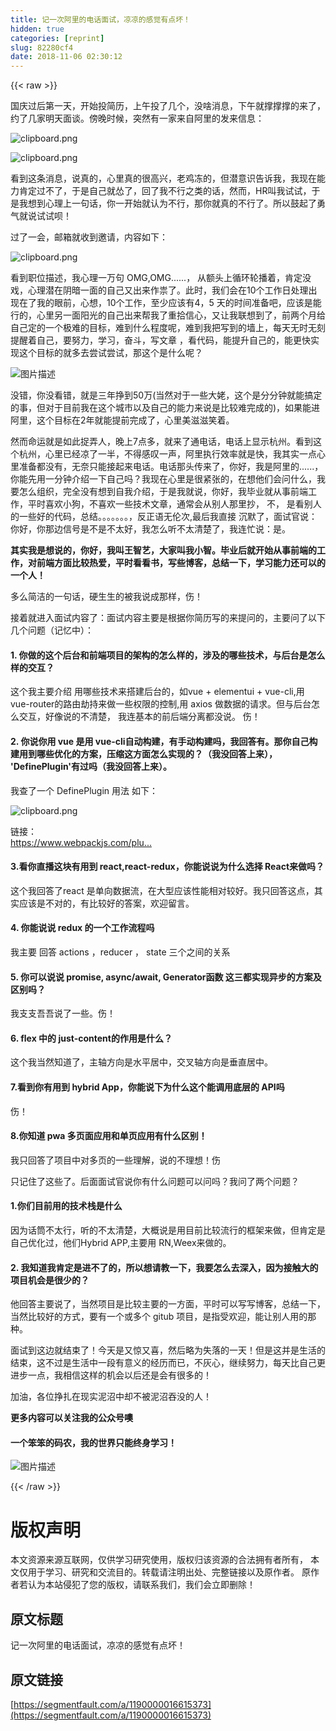 ```yaml
---
title: 记一次阿里的电话面试，凉凉的感觉有点坏！
hidden: true
categories: [reprint]
slug: 82280cf4
date: 2018-11-06 02:30:12
---
```


{{< raw >}}
<p>&#x56FD;&#x5E86;&#x8FC7;&#x540E;&#x7B2C;&#x4E00;&#x5929;&#xFF0C;&#x5F00;&#x59CB;&#x6295;&#x7B80;&#x5386;&#xFF0C;&#x4E0A;&#x5348;&#x6295;&#x4E86;&#x51E0;&#x4E2A;&#xFF0C;&#x6CA1;&#x5565;&#x6D88;&#x606F;&#xFF0C;&#x4E0B;&#x5348;&#x5C31;&#x6491;&#x6491;&#x6491;&#x7684;&#x6765;&#x4E86;&#xFF0C;&#x7EA6;&#x4E86;&#x51E0;&#x5BB6;&#x660E;&#x5929;&#x9762;&#x8C08;&#x3002;&#x508D;&#x665A;&#x65F6;&#x5019;&#xFF0C;&#x7A81;&#x7136;&#x6709;&#x4E00;&#x5BB6;&#x6765;&#x81EA;&#x963F;&#x91CC;&#x7684;&#x53D1;&#x6765;&#x4FE1;&#x606F;&#xFF1A;</p><p><span class="img-wrap"><img data-src="/img/bVbhSsN?w=1364&amp;h=654" src="https://static.alili.tech/img/bVbhSsN?w=1364&amp;h=654" alt="clipboard.png" title="clipboard.png" style="cursor:pointer;display:inline"></span></p><p><span class="img-wrap"><img data-src="/img/bVbhSsT?w=1374&amp;h=956" src="https://static.alili.tech/img/bVbhSsT?w=1374&amp;h=956" alt="clipboard.png" title="clipboard.png" style="cursor:pointer;display:inline"></span></p><p>&#x770B;&#x5230;&#x8FD9;&#x6761;&#x6D88;&#x606F;&#xFF0C;&#x8BF4;&#x771F;&#x7684;&#xFF0C;&#x5FC3;&#x91CC;&#x771F;&#x7684;&#x5F88;&#x9AD8;&#x5174;&#xFF0C;&#x8001;&#x9E21;&#x51BB;&#x7684;&#xFF0C;&#x4F46;&#x6F5C;&#x610F;&#x8BC6;&#x544A;&#x8BC9;&#x6211;&#xFF0C;&#x6211;&#x73B0;&#x5728;&#x80FD;&#x529B;&#x80AF;&#x5B9A;&#x8FC7;&#x4E0D;&#x4E86;&#xFF0C;&#x4E8E;&#x662F;&#x81EA;&#x5DF1;&#x5C31;&#x6002;&#x4E86;&#xFF0C;&#x56DE;&#x4E86;&#x6211;&#x4E0D;&#x884C;&#x4E4B;&#x7C7B;&#x7684;&#x8BDD;&#xFF0C;&#x7136;&#x800C;&#xFF0C;HR&#x53EB;&#x6211;&#x8BD5;&#x8BD5;&#xFF0C;&#x4E8E;&#x662F;&#x6211;&#x60F3;&#x5230;&#x5FC3;&#x7406;&#x4E0A;&#x4E00;&#x53E5;&#x8BDD;&#xFF0C;&#x4F60;&#x4E00;&#x5F00;&#x59CB;&#x5C31;&#x8BA4;&#x4E3A;&#x4E0D;&#x884C;&#xFF0C;&#x90A3;&#x4F60;&#x5C31;&#x771F;&#x7684;&#x4E0D;&#x884C;&#x4E86;&#x3002;&#x6240;&#x4EE5;&#x9F13;&#x8D77;&#x4E86;&#x52C7;&#x6C14;&#x5C31;&#x8BF4;&#x8BD5;&#x8BD5;&#x5457;&#xFF01;</p><p>&#x8FC7;&#x4E86;&#x4E00;&#x4F1A;&#xFF0C;&#x90AE;&#x7BB1;&#x5C31;&#x6536;&#x5230;&#x9080;&#x8BF7;&#xFF0C;&#x5185;&#x5BB9;&#x5982;&#x4E0B;&#xFF1A;</p><p><span class="img-wrap"><img data-src="/img/bVbhSs9?w=1802&amp;h=714" src="https://static.alili.tech/img/bVbhSs9?w=1802&amp;h=714" alt="clipboard.png" title="clipboard.png" style="cursor:pointer;display:inline"></span></p><p>&#x770B;&#x5230;&#x804C;&#x4F4D;&#x63CF;&#x8FF0;&#xFF0C;&#x6211;&#x5FC3;&#x7406;&#x4E00;&#x4E07;&#x53E5; OMG,OMG......&#xFF0C; &#x4ECE;&#x989D;&#x5934;&#x4E0A;&#x5FAA;&#x73AF;&#x8F6E;&#x64AD;&#x7740;&#xFF0C;&#x80AF;&#x5B9A;&#x6CA1;&#x620F;&#xFF0C;&#x5FC3;&#x7406;&#x6F5C;&#x5728;&#x9634;&#x6697;&#x4E00;&#x9762;&#x7684;&#x81EA;&#x5DF1;&#x53C8;&#x51FA;&#x6765;&#x4F5C;&#x795F;&#x4E86;&#x3002;&#x6B64;&#x65F6;&#xFF0C;&#x6211;&#x4EEC;&#x4F1A;&#x5728;10&#x4E2A;&#x5DE5;&#x4F5C;&#x65E5;&#x5904;&#x7406;&#x51FA;&#x73B0;&#x5728;&#x4E86;&#x6211;&#x7684;&#x773C;&#x524D;&#xFF0C;&#x5FC3;&#x60F3;&#xFF0C;10&#x4E2A;&#x5DE5;&#x4F5C;&#xFF0C;&#x81F3;&#x5C11;&#x5E94;&#x8BE5;&#x6709;4&#xFF0C;5 &#x5929;&#x7684;&#x65F6;&#x95F4;&#x51C6;&#x5907;&#x5427;&#xFF0C;&#x5E94;&#x8BE5;&#x662F;&#x80FD;&#x884C;&#x7684;&#xFF0C;&#x5FC3;&#x91CC;&#x53E6;&#x4E00;&#x9762;&#x9633;&#x5149;&#x7684;&#x81EA;&#x5DF1;&#x51FA;&#x6765;&#x5E2E;&#x6211;&#x4E86;&#x91CD;&#x62FE;&#x4FE1;&#x5FC3;&#xFF0C;&#x53C8;&#x8BA9;&#x6211;&#x8054;&#x60F3;&#x5230;&#x4E86;&#xFF0C;&#x524D;&#x4E24;&#x4E2A;&#x6708;&#x7ED9;&#x81EA;&#x5DF1;&#x5B9A;&#x7684;&#x4E00;&#x4E2A;&#x6781;&#x96BE;&#x7684;&#x76EE;&#x6807;&#xFF0C;&#x96BE;&#x5230;&#x4EC0;&#x4E48;&#x7A0B;&#x5EA6;&#x5462;&#xFF0C;&#x96BE;&#x5230;&#x6211;&#x628A;&#x5199;&#x5230;&#x7684;&#x5899;&#x4E0A;&#xFF0C;&#x6BCF;&#x5929;&#x65E0;&#x65F6;&#x65E0;&#x523B;&#x63D0;&#x9192;&#x7740;&#x81EA;&#x5DF1;&#xFF0C;&#x8981;&#x52AA;&#x529B;&#xFF0C;&#x5B66;&#x4E60;&#xFF0C;&#x594B;&#x6597;&#xFF0C;&#x5199;&#x6587;&#x7AE0; &#xFF0C;&#x770B;&#x4EE3;&#x7801;&#xFF0C;&#x80FD;&#x63D0;&#x5347;&#x81EA;&#x5DF1;&#x7684;&#xFF0C;&#x80FD;&#x66F4;&#x5FEB;&#x5B9E;&#x73B0;&#x8FD9;&#x4E2A;&#x76EE;&#x6807;&#x7684;&#x5C31;&#x591A;&#x53BB;&#x5C1D;&#x8BD5;&#x5C1D;&#x8BD5;&#xFF0C;&#x90A3;&#x8FD9;&#x4E2A;&#x662F;&#x4EC0;&#x4E48;&#x5462;&#xFF1F;</p><p><span class="img-wrap"><img data-src="/img/bVbhSul?w=1920&amp;h=1080" src="https://static.alili.tech/img/bVbhSul?w=1920&amp;h=1080" alt="&#x56FE;&#x7247;&#x63CF;&#x8FF0;" title="&#x56FE;&#x7247;&#x63CF;&#x8FF0;" style="cursor:pointer;display:inline"></span></p><p>&#x6CA1;&#x9519;&#xFF0C;&#x4F60;&#x6CA1;&#x770B;&#x9519;&#xFF0C;&#x5C31;&#x662F;&#x4E09;&#x5E74;&#x6323;&#x5230;50&#x4E07;(&#x5F53;&#x7136;&#x5BF9;&#x4E8E;&#x4E00;&#x4E9B;&#x5927;&#x59E5;&#xFF0C;&#x8FD9;&#x4E2A;&#x662F;&#x5206;&#x5206;&#x949F;&#x5C31;&#x80FD;&#x641E;&#x5B9A;&#x7684;&#x4E8B;&#xFF0C;&#x4F46;&#x5BF9;&#x4E8E;&#x76EE;&#x524D;&#x6211;&#x5728;&#x8FD9;&#x4E2A;&#x57CE;&#x5E02;&#x4EE5;&#x53CA;&#x81EA;&#x5DF1;&#x7684;&#x80FD;&#x529B;&#x6765;&#x8BF4;&#x662F;&#x6BD4;&#x8F83;&#x96BE;&#x5B8C;&#x6210;&#x7684;)&#xFF0C;&#x5982;&#x679C;&#x80FD;&#x8FDB;&#x963F;&#x91CC;&#xFF0C;&#x8FD9;&#x4E2A;&#x76EE;&#x6807;&#x5728;2&#x5E74;&#x5C31;&#x80FD;&#x63D0;&#x524D;&#x5B8C;&#x6210;&#x4E86;&#xFF0C;&#x5FC3;&#x91CC;&#x7F8E;&#x6ECB;&#x6ECB;&#x7B11;&#x7740;&#x3002;</p><p>&#x7136;&#x800C;&#x547D;&#x8FD0;&#x5C31;&#x662F;&#x5982;&#x6B64;&#x6349;&#x5F04;&#x4EBA;&#xFF0C;&#x665A;&#x4E0A;7&#x70B9;&#x591A;&#xFF0C;&#x5C31;&#x6765;&#x4E86;&#x901A;&#x7535;&#x8BDD;&#xFF0C;&#x7535;&#x8BDD;&#x4E0A;&#x663E;&#x793A;&#x676D;&#x5DDE;&#x3002;&#x770B;&#x5230;&#x8FD9;&#x4E2A;&#x676D;&#x5DDE;&#xFF0C;&#x5FC3;&#x91CC;&#x5DF2;&#x7ECF;&#x51C9;&#x4E86;&#x4E00;&#x534A;&#xFF0C;&#x4E0D;&#x5F97;&#x611F;&#x53F9;&#x4E00;&#x58F0;&#xFF0C;&#x963F;&#x91CC;&#x6267;&#x884C;&#x6548;&#x7387;&#x5C31;&#x662F;&#x5FEB;&#xFF0C;&#x6211;&#x5176;&#x5B9E;&#x4E00;&#x70B9;&#x5FC3;&#x91CC;&#x51C6;&#x5907;&#x90FD;&#x6CA1;&#x6709;&#xFF0C;&#x65E0;&#x5948;&#x53EA;&#x80FD;&#x63A5;&#x8D77;&#x6765;&#x7535;&#x8BDD;&#x3002;&#x7535;&#x8BDD;&#x90A3;&#x5934;&#x4F20;&#x6765;&#x4E86;&#xFF0C;&#x4F60;&#x597D;&#xFF0C;&#x6211;&#x662F;&#x963F;&#x91CC;&#x7684;......&#xFF0C;&#x4F60;&#x80FD;&#x5148;&#x7528;&#x4E00;&#x5206;&#x949F;&#x4ECB;&#x7ECD;&#x4E00;&#x4E0B;&#x81EA;&#x5DF1;&#x5417;&#xFF1F;&#x6211;&#x73B0;&#x5728;&#x5FC3;&#x91CC;&#x662F;&#x5F88;&#x7D27;&#x5F20;&#x7684;&#xFF0C;&#x5728;&#x60F3;&#x4ED6;&#x4EEC;&#x4F1A;&#x95EE;&#x4EC0;&#x4E48;&#xFF0C;&#x6211;&#x8981;&#x600E;&#x4E48;&#x7EC4;&#x7EC7;&#xFF0C;&#x5B8C;&#x5168;&#x6CA1;&#x6709;&#x60F3;&#x5230;&#x81EA;&#x6211;&#x4ECB;&#x7ECD;&#xFF0C;&#x4E8E;&#x662F;&#x6211;&#x5C31;&#x8BF4;&#xFF0C;&#x4F60;&#x597D;&#xFF0C;&#x6211;&#x6BD5;&#x4E1A;&#x5C31;&#x4ECE;&#x4E8B;&#x524D;&#x7AEF;&#x5DE5;&#x4F5C;&#xFF0C;&#x5E73;&#x65F6;&#x559C;&#x6B22;&#x5C0F;&#x72D7;&#xFF0C;&#x4E0D;&#x559C;&#x6B22;&#x4E00;&#x4E9B;&#x6280;&#x672F;&#x6587;&#x7AE0;&#xFF0C;&#x901A;&#x5E38;&#x4F1A;&#x4ECE;&#x522B;&#x4EBA;&#x90A3;&#x91CC;&#x6284;&#xFF0C; &#x4E0D;&#xFF0C; &#x662F;&#x770B;&#x522B;&#x4EBA;&#x7684;&#x4E00;&#x4E9B;&#x597D;&#x7684;&#x4EE3;&#x7801;&#xFF0C;&#x603B;&#x7ED3;&#x3002;&#x3002;&#x3002;&#x3002;&#x3002;&#x3002;&#x3002;&#xFF0C;&#x53CD;&#x6B63;&#x8BED;&#x65E0;&#x4F26;&#x6B21;,&#x6700;&#x540E;&#x6211;&#x76F4;&#x63A5; &#x6C89;&#x9ED8;&#x4E86;&#xFF0C;&#x9762;&#x8BD5;&#x5B98;&#x8BF4;&#xFF1A;&#x4F60;&#x597D;&#xFF0C;&#x4F60;&#x90A3;&#x8FB9;&#x4FE1;&#x53F7;&#x662F;&#x4E0D;&#x662F;&#x4E0D;&#x592A;&#x597D;&#xFF0C;&#x6211;&#x600E;&#x4E48;&#x542C;&#x4E0D;&#x592A;&#x6E05;&#x695A;&#x4E86;&#xFF0C;&#x6211;&#x8FDE;&#x5FD9;&#x8BF4;&#xFF1A;&#x662F;&#x3002;</p><p><strong>&#x5176;&#x5B9E;&#x6211;&#x662F;&#x60F3;&#x8BF4;&#x7684;&#xFF0C;&#x4F60;&#x597D;&#xFF0C;&#x6211;&#x53EB;&#x738B;&#x667A;&#x827A;&#xFF0C;&#x5927;&#x5BB6;&#x53EB;&#x6211;&#x5C0F;&#x667A;&#x3002;&#x6BD5;&#x4E1A;&#x540E;&#x5C31;&#x5F00;&#x59CB;&#x4ECE;&#x4E8B;&#x524D;&#x7AEF;&#x7684;&#x5DE5;&#x4F5C;&#xFF0C;&#x5BF9;&#x524D;&#x7AEF;&#x65B9;&#x9762;&#x6BD4;&#x8F83;&#x70ED;&#x7231;&#xFF0C;&#x5E73;&#x65F6;&#x770B;&#x770B;&#x4E66;&#xFF0C;&#x5199;&#x4E9B;&#x535A;&#x5BA2;&#xFF0C;&#x603B;&#x7ED3;&#x4E00;&#x4E0B;&#xFF0C;&#x5B66;&#x4E60;&#x80FD;&#x529B;&#x8FD8;&#x53EF;&#x4EE5;&#x7684;&#x4E00;&#x4E2A;&#x4EBA;&#xFF01;</strong></p><p>&#x591A;&#x4E48;&#x7B80;&#x6D01;&#x7684;&#x4E00;&#x53E5;&#x8BDD;&#xFF0C;&#x786C;&#x751F;&#x751F;&#x7684;&#x88AB;&#x6211;&#x8BF4;&#x6210;&#x90A3;&#x6837;&#xFF0C;&#x4F24;&#xFF01;</p><p>&#x63A5;&#x7740;&#x5C31;&#x8FDB;&#x5165;&#x9762;&#x8BD5;&#x5185;&#x5BB9;&#x4E86;&#xFF1A;&#x9762;&#x8BD5;&#x5185;&#x5BB9;&#x4E3B;&#x8981;&#x662F;&#x6839;&#x636E;&#x4F60;&#x7B80;&#x5386;&#x5199;&#x7684;&#x6765;&#x63D0;&#x95EE;&#x7684;&#xFF0C;&#x4E3B;&#x8981;&#x95EE;&#x4E86;&#x4EE5;&#x4E0B;&#x51E0;&#x4E2A;&#x95EE;&#x9898;&#xFF08;&#x8BB0;&#x5FC6;&#x4E2D;&#xFF09;&#xFF1A;</p><h4>1. &#x4F60;&#x505A;&#x7684;&#x8FD9;&#x4E2A;&#x540E;&#x53F0;&#x548C;&#x524D;&#x7AEF;&#x9879;&#x76EE;&#x7684;&#x67B6;&#x6784;&#x7684;&#x600E;&#x4E48;&#x6837;&#x7684;&#xFF0C;&#x6D89;&#x53CA;&#x7684;&#x54EA;&#x4E9B;&#x6280;&#x672F;&#xFF0C;&#x4E0E;&#x540E;&#x53F0;&#x662F;&#x600E;&#x4E48;&#x6837;&#x7684;&#x4EA4;&#x4E92;&#xFF1F;</h4><p>&#x8FD9;&#x4E2A;&#x6211;&#x4E3B;&#x8981;&#x4ECB;&#x7ECD; &#x7528;&#x54EA;&#x4E9B;&#x6280;&#x672F;&#x6765;&#x642D;&#x5EFA;&#x540E;&#x53F0;&#x7684;&#xFF0C;&#x5982;vue + elementui + vue-cli,&#x7528; vue-router&#x7684;&#x8DEF;&#x7531;&#x52AB;&#x6301;&#x6765;&#x505A;&#x4E00;&#x4E9B;&#x6743;&#x9650;&#x7684;&#x63A7;&#x5236;,&#x7528; axios &#x505A;&#x6570;&#x636E;&#x7684;&#x8BF7;&#x6C42;&#x3002;&#x4F46;&#x4E0E;&#x540E;&#x53F0;&#x600E;&#x4E48;&#x4EA4;&#x4E92;&#xFF0C;&#x597D;&#x50CF;&#x8BF4;&#x7684;&#x4E0D;&#x6E05;&#x695A;&#xFF0C; &#x6211;&#x8FDE;&#x57FA;&#x672C;&#x7684;&#x524D;&#x540E;&#x7AEF;&#x5206;&#x79BB;&#x90FD;&#x6CA1;&#x8BF4;&#x3002; &#x4F24;&#xFF01;</p><h4>2. &#x4F60;&#x8BF4;&#x4F60;&#x7528; vue &#x662F;&#x7528; vue-cli&#x81EA;&#x52A8;&#x6784;&#x5EFA;&#xFF0C;&#x6709;&#x624B;&#x52A8;&#x6784;&#x5EFA;&#x5417;&#xFF0C;&#x6211;&#x56DE;&#x7B54;&#x6709;&#x3002;&#x90A3;&#x4F60;&#x81EA;&#x5DF1;&#x6784;&#x5EFA;&#x7528;&#x5230;&#x54EA;&#x4E9B;&#x4F18;&#x5316;&#x7684;&#x65B9;&#x6848;&#xFF0C;&#x538B;&#x7F29;&#x8FD9;&#x65B9;&#x9762;&#x600E;&#x4E48;&#x5B9E;&#x73B0;&#x7684;&#xFF1F;&#xFF08;&#x6211;&#x6CA1;&#x56DE;&#x7B54;&#x4E0A;&#x6765;&#xFF09;&#xFF0C; &apos;DefinePlugin&apos;&#x6709;&#x8FC7;&#x5417;&#xFF08;&#x6211;&#x6CA1;&#x56DE;&#x7B54;&#x4E0A;&#x6765;&#xFF09;&#x3002;</h4><p>&#x6211;&#x67E5;&#x4E86;&#x4E00;&#x4E2A; DefinePlugin &#x7528;&#x6CD5; &#x5982;&#x4E0B;&#xFF1A;</p><p><span class="img-wrap"><img data-src="/img/bVbhSwc?w=1462&amp;h=460" src="https://static.alili.tech/img/bVbhSwc?w=1462&amp;h=460" alt="clipboard.png" title="clipboard.png" style="cursor:pointer;display:inline"></span></p><p>&#x94FE;&#x63A5;&#xFF1A;<br><a href="https://www.webpackjs.com/plugins/define-plugin/" rel="nofollow noreferrer" target="_blank"></a><a href="https://www.webpackjs.com/plugins/define-plugin/" rel="nofollow noreferrer" target="_blank">https://www.webpackjs.com/plu...</a></p><h4>3.&#x770B;&#x4F60;&#x76F4;&#x64AD;&#x8FD9;&#x5757;&#x6709;&#x7528;&#x5230; react,react-redux&#xFF0C;&#x4F60;&#x80FD;&#x8BF4;&#x8BF4;&#x4E3A;&#x4EC0;&#x4E48;&#x9009;&#x62E9; React&#x6765;&#x505A;&#x5417;&#xFF1F;</h4><p>&#x8FD9;&#x4E2A;&#x6211;&#x56DE;&#x7B54;&#x4E86;react &#x662F;&#x5355;&#x5411;&#x6570;&#x636E;&#x6D41;&#xFF0C;&#x5728;&#x5927;&#x578B;&#x5E94;&#x8BE5;&#x6027;&#x80FD;&#x76F8;&#x5BF9;&#x8F83;&#x597D;&#x3002;&#x6211;&#x53EA;&#x56DE;&#x7B54;&#x8FD9;&#x70B9;&#xFF0C;&#x5176;&#x5B9E;&#x5E94;&#x8BE5;&#x662F;&#x4E0D;&#x5BF9;&#x7684;&#xFF0C;&#x6709;&#x6BD4;&#x8F83;&#x597D;&#x7684;&#x7B54;&#x6848;&#xFF0C;&#x6B22;&#x8FCE;&#x7559;&#x8A00;&#x3002;</p><h4>4. &#x4F60;&#x80FD;&#x8BF4;&#x8BF4; redux &#x7684;&#x4E00;&#x4E2A;&#x5DE5;&#x4F5C;&#x6D41;&#x7A0B;&#x5417;</h4><p>&#x6211;&#x4E3B;&#x8981; &#x56DE;&#x7B54; actions &#xFF0C;reducer &#xFF0C; state &#x4E09;&#x4E2A;&#x4E4B;&#x95F4;&#x7684;&#x5173;&#x7CFB;</p><h4>5. &#x4F60;&#x53EF;&#x4EE5;&#x8BF4;&#x8BF4; promise, async/await, Generator&#x51FD;&#x6570; &#x8FD9;&#x4E09;&#x90FD;&#x5B9E;&#x73B0;&#x5F02;&#x6B65;&#x7684;&#x65B9;&#x6848;&#x53CA;&#x533A;&#x522B;&#x5417;&#xFF1F;</h4><p>&#x6211;&#x652F;&#x652F;&#x543E;&#x543E;&#x8BF4;&#x4E86;&#x4E00;&#x4E9B;&#x3002;&#x4F24;&#xFF01;</p><h4>6. flex &#x4E2D;&#x7684; just-content&#x7684;&#x4F5C;&#x7528;&#x662F;&#x4EC0;&#x4E48;&#xFF1F;</h4><p>&#x8FD9;&#x4E2A;&#x6211;&#x5F53;&#x7136;&#x77E5;&#x9053;&#x4E86;&#xFF0C;&#x4E3B;&#x8F74;&#x65B9;&#x5411;&#x662F;&#x6C34;&#x5E73;&#x5C45;&#x4E2D;&#xFF0C;&#x4EA4;&#x53C9;&#x8F74;&#x65B9;&#x5411;&#x662F;&#x5782;&#x76F4;&#x5C45;&#x4E2D;&#x3002;</p><h4>7.&#x770B;&#x5230;&#x4F60;&#x6709;&#x7528;&#x5230; hybrid App&#xFF0C;&#x4F60;&#x80FD;&#x8BF4;&#x4E0B;&#x4E3A;&#x4EC0;&#x4E48;&#x8FD9;&#x4E2A;&#x80FD;&#x8C03;&#x7528;&#x5E95;&#x5C42;&#x7684; API&#x5417;</h4><p>&#x4F24;&#xFF01;</p><h4>8.&#x4F60;&#x77E5;&#x9053; pwa &#x591A;&#x9875;&#x9762;&#x5E94;&#x7528;&#x548C;&#x5355;&#x9875;&#x5E94;&#x7528;&#x6709;&#x4EC0;&#x4E48;&#x533A;&#x522B;&#xFF01;</h4><p>&#x6211;&#x53EA;&#x56DE;&#x7B54;&#x4E86;&#x9879;&#x76EE;&#x4E2D;&#x5BF9;&#x591A;&#x9875;&#x7684;&#x4E00;&#x4E9B;&#x7406;&#x89E3;&#xFF0C;&#x8BF4;&#x7684;&#x4E0D;&#x7406;&#x60F3;&#xFF01;&#x4F24;</p><p>&#x53EA;&#x8BB0;&#x4F4F;&#x4E86;&#x8FD9;&#x4E9B;&#x4E86;&#x3002;&#x540E;&#x9762;&#x9762;&#x8BD5;&#x5B98;&#x8BF4;&#x4F60;&#x6709;&#x4EC0;&#x4E48;&#x95EE;&#x9898;&#x53EF;&#x4EE5;&#x95EE;&#x5417;&#xFF1F;&#x6211;&#x95EE;&#x4E86;&#x4E24;&#x4E2A;&#x95EE;&#x9898;&#xFF1F;</p><h4>1.&#x4F60;&#x4EEC;&#x76EE;&#x524D;&#x7528;&#x7684;&#x6280;&#x672F;&#x6808;&#x662F;&#x4EC0;&#x4E48;</h4><p>&#x56E0;&#x4E3A;&#x8BDD;&#x7B52;&#x4E0D;&#x592A;&#x884C;&#xFF0C;&#x542C;&#x7684;&#x4E0D;&#x592A;&#x6E05;&#x695A;&#xFF0C;&#x5927;&#x6982;&#x8BF4;&#x662F;&#x7528;&#x76EE;&#x524D;&#x6BD4;&#x8F83;&#x6D41;&#x884C;&#x7684;&#x6846;&#x67B6;&#x6765;&#x505A;&#xFF0C;&#x4F46;&#x80AF;&#x5B9A;&#x662F;&#x81EA;&#x5DF1;&#x4F18;&#x5316;&#x8FC7;&#xFF0C;&#x4ED6;&#x4EEC;Hybrid APP,&#x4E3B;&#x8981;&#x7528; RN,Weex&#x6765;&#x505A;&#x7684;&#x3002;</p><h4>2. &#x6211;&#x77E5;&#x9053;&#x6211;&#x80AF;&#x5B9A;&#x662F;&#x8FDB;&#x4E0D;&#x4E86;&#x7684;&#xFF0C;&#x6240;&#x4EE5;&#x60F3;&#x8BF7;&#x6559;&#x4E00;&#x4E0B;&#xFF0C;&#x6211;&#x8981;&#x600E;&#x4E48;&#x53BB;&#x6DF1;&#x5165;&#xFF0C;&#x56E0;&#x4E3A;&#x63A5;&#x89E6;&#x5927;&#x7684;&#x9879;&#x76EE;&#x673A;&#x4F1A;&#x662F;&#x5F88;&#x5C11;&#x7684;&#xFF1F;</h4><p>&#x4ED6;&#x56DE;&#x7B54;&#x4E3B;&#x8981;&#x8BF4;&#x4E86;&#xFF0C;&#x5F53;&#x7136;&#x9879;&#x76EE;&#x662F;&#x6BD4;&#x8F83;&#x4E3B;&#x8981;&#x7684;&#x4E00;&#x65B9;&#x9762;&#xFF0C;&#x5E73;&#x65F6;&#x53EF;&#x4EE5;&#x5199;&#x5199;&#x535A;&#x5BA2;&#xFF0C;&#x603B;&#x7ED3;&#x4E00;&#x4E0B;&#xFF0C;&#x5F53;&#x7136;&#x6BD4;&#x8F83;&#x597D;&#x7684;&#x65B9;&#x5F0F;&#xFF0C;&#x8981;&#x6709;&#x4E00;&#x4E2A;&#x6216;&#x591A;&#x4E2A; gitub &#x9879;&#x76EE;&#xFF0C;&#x662F;&#x6307;&#x53D7;&#x6B22;&#x8FCE;&#xFF0C;&#x80FD;&#x8BA9;&#x522B;&#x4EBA;&#x7528;&#x7684;&#x90A3;&#x79CD;&#x3002;</p><p>&#x9762;&#x8BD5;&#x5230;&#x8FD9;&#x8FB9;&#x5C31;&#x7ED3;&#x675F;&#x4E86;&#xFF01;&#x4ECA;&#x5929;&#x662F;&#x53C8;&#x60CA;&#x53C8;&#x559C;&#xFF0C;&#x7136;&#x540E;&#x7565;&#x4E3A;&#x5931;&#x843D;&#x7684;&#x4E00;&#x5929;&#xFF01;&#x4F46;&#x662F;&#x8FD9;&#x5E76;&#x662F;&#x751F;&#x6D3B;&#x7684;&#x7ED3;&#x675F;&#xFF0C;&#x8FD9;&#x4E0D;&#x8FC7;&#x662F;&#x751F;&#x6D3B;&#x4E2D;&#x4E00;&#x6BB5;&#x6709;&#x610F;&#x4E49;&#x7684;&#x7ECF;&#x5386;&#x800C;&#x5DF2;&#xFF0C;&#x4E0D;&#x7070;&#x5FC3;&#xFF0C;&#x7EE7;&#x7EED;&#x52AA;&#x529B;&#xFF0C;&#x6BCF;&#x5929;&#x6BD4;&#x81EA;&#x5DF1;&#x66F4;&#x8FDB;&#x6B65;&#x4E00;&#x70B9;&#xFF0C;&#x6211;&#x76F8;&#x4FE1;&#x8FD9;&#x6837;&#x7684;&#x673A;&#x4F1A;&#x4EE5;&#x540E;&#x8FD8;&#x662F;&#x4F1A;&#x6709;&#x5F88;&#x591A;&#x7684;&#xFF01;</p><p>&#x52A0;&#x6CB9;&#xFF0C;&#x5404;&#x4F4D;&#x6323;&#x624E;&#x5728;&#x73B0;&#x5B9E;&#x6CE5;&#x6CBC;&#x4E2D;&#x5374;&#x4E0D;&#x88AB;&#x6CE5;&#x6CBC;&#x541E;&#x6CA1;&#x7684;&#x4EBA;&#xFF01;</p><p><strong>&#x66F4;&#x591A;&#x5185;&#x5BB9;&#x53EF;&#x4EE5;&#x5173;&#x6CE8;&#x6211;&#x7684;&#x516C;&#x4F17;&#x53F7;&#x5662;</strong></p><h4>&#x4E00;&#x4E2A;&#x7B28;&#x7B28;&#x7684;&#x7801;&#x519C;&#xFF0C;&#x6211;&#x7684;&#x4E16;&#x754C;&#x53EA;&#x80FD;&#x7EC8;&#x8EAB;&#x5B66;&#x4E60;&#xFF01;</h4><p><span class="img-wrap"><img data-src="/img/bVbg32a?w=258&amp;h=258" src="https://static.alili.tech/img/bVbg32a?w=258&amp;h=258" alt="&#x56FE;&#x7247;&#x63CF;&#x8FF0;" title="&#x56FE;&#x7247;&#x63CF;&#x8FF0;" style="cursor:pointer;display:inline"></span></p>
{{< /raw >}}

# 版权声明
本文资源来源互联网，仅供学习研究使用，版权归该资源的合法拥有者所有，
本文仅用于学习、研究和交流目的。转载请注明出处、完整链接以及原作者。
原作者若认为本站侵犯了您的版权，请联系我们，我们会立即删除！

## 原文标题
记一次阿里的电话面试，凉凉的感觉有点坏！

## 原文链接
[https://segmentfault.com/a/1190000016615373](https://segmentfault.com/a/1190000016615373)

